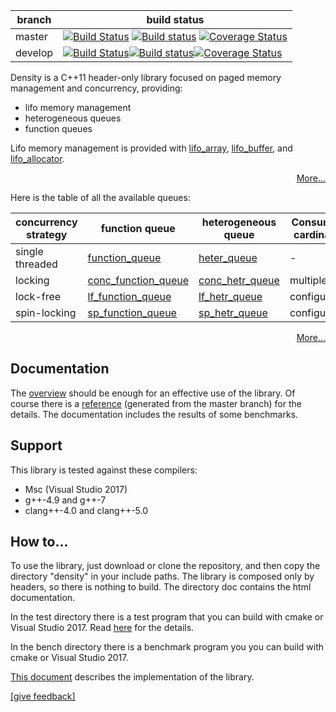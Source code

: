
branch          |build status
--------------- |------------------
master|[![Build Status](https://travis-ci.org/giucamp/density.svg?branch=master)](https://travis-ci.org/giucamp/density) [![Build status](https://ci.appveyor.com/api/projects/status/td8xk69gswc6vuct?svg=true)](https://ci.appveyor.com/project/GiuseppeCampana/density) [![Coverage Status](https://coveralls.io/repos/github/giucamp/density/badge.svg?branch=master)](https://coveralls.io/github/giucamp/density?branch=master)
develop|[![Build Status](https://travis-ci.org/giucamp/density.svg?branch=develop)](https://travis-ci.org/giucamp/density)[![Build status](https://ci.appveyor.com/api/projects/status/td8xk69gswc6vuct/branch/develop?svg=true)](https://ci.appveyor.com/project/GiuseppeCampana/density/branch/develop)[![Coverage Status](https://coveralls.io/repos/github/giucamp/density/badge.svg?branch=develop)](https://coveralls.io/github/giucamp/density?branch=develop)

Density is a C++11 header-only library focused on paged memory management and concurrency, providing:

- lifo memory management
- heterogeneous queues
- function queues

Lifo memory management is provided with [lifo_array](http://giucamp.github.io/density/doc/html/classdensity_1_1lifo__array.html), [lifo_buffer](http://giucamp.github.io/density/doc/html/classdensity_1_1lifo__buffer.html), and [lifo_allocator](http://giucamp.github.io/density/doc/html/classdensity_1_1lifo__allocator.html).

<p align="right"><a href="http://giucamp.github.io/density/doc/html/index.html#lifo">More...</a></p>

Here is the table of all the available queues:

concurrency strategy|function queue|heterogeneous queue|Consumers cardinality|Producers cardinality
--------------- |------------------ |--------------------|--------------------|--------------------
single threaded   |[function_queue](http://giucamp.github.io/density/doc/html/classdensity_1_1function__queue.html)      |[heter_queue](http://giucamp.github.io/density/doc/html/classdensity_1_1heter__queue.html)| - | -
locking         |[conc_function_queue](http://giucamp.github.io/density/doc/html/classdensity_1_1conc__function__queue.html) |[conc_hetr_queue](http://giucamp.github.io/density/doc/html/classdensity_1_1conc__heter__queue.html)|multiple|multiple
lock-free       |[lf_function_queue](http://giucamp.github.io/density/doc/html/classdensity_1_1lf__function__queue.html) |[lf_hetr_queue](http://giucamp.github.io/density/doc/html/classdensity_1_1lf__heter__queue.html)|configurable|configurable
spin-locking    |[sp_function_queue](http://giucamp.github.io/density/doc/html/classdensity_1_1sp__function__queue.html) |[sp_hetr_queue](http://giucamp.github.io/density/doc/html/classdensity_1_1sp__heter__queue.html)|configurable|configurable

<p align="right"><a href="http://giucamp.github.io/density/doc/html/index.html#queues">More...</a></p>

## Documentation
The [overview](http://giucamp.github.io/density/doc/html/index.html) should be enough for an effective use of the library. Of course there is a [reference](http://giucamp.github.io/density/doc/html/annotated.html) (generated from the master branch) for the details. The documentation includes the results of some benchmarks. 

## Support
This library is tested against these compilers:
- Msc (Visual Studio 2017)
- g++-4.9 and g++-7
- clang++-4.0 and clang++-5.0

## How to...
To use the library, just download or clone the repository, and then copy the directory "density" in your include paths. The library is composed only by headers, so there is nothing to build. The directory doc contains the html documentation.

In the test directory there is a test program that you can build with cmake or Visual Studio 2017. Read [here](http://giucamp.github.io/density/doc/html/test_bench.html) for the details.

In the bench directory there is a benchmark program you you can build with cmake or Visual Studio 2017.

[This document](http://giucamp.github.io/density/doc/html/implementation.pdf) describes the implementation of the library.

<a href="mailto:giu.campana@gmail.com">[give feedback]</a>
